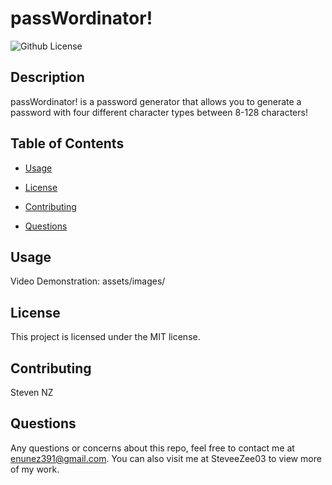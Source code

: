  # passWordinator!
![Github License](https://img.shields.io/badge/license-MIT-blue.svg)

## <b>Description</b>
passWordinator! is a password generator that allows you to generate a password with four different character types between 8-128 characters!
## <b>Table of Contents</b>

* [Usage](#usage)

* [License](#license)

* [Contributing](#contributing)

* [Questions](#questions)


## <b>Usage</b>
Video Demonstration:
assets/images/

## <b>License</b>
This project is licensed under the MIT license.

## <b>Contributing</b>
Steven NZ

## <b>Questions</b>
Any questions or concerns about this repo, feel free to contact me at enunez391@gmail.com.  You can also visit me at SteveeZee03  to view more of my work.

